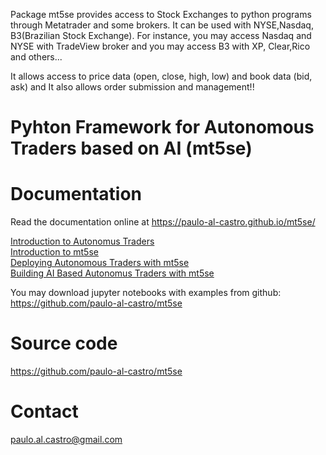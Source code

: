 Package mt5se provides access to Stock Exchanges to python programs through Metatrader and some brokers. It can be used with NYSE,Nasdaq, B3(Brazilian Stock Exchange). For instance, you may access Nasdaq and NYSE with TradeView broker and you may access B3 with XP, Clear,Rico and others...

It allows access to price data (open, close, high, low) and book data (bid, ask) and It also allows order submission and management!!

Pyhton Framework for Autonomous Traders based on AI (mt5se)
==========================================


Documentation
=============

Read the documentation online at https://paulo-al-castro.github.io/mt5se/

<a href="https://paulo-al-castro.github.io/mt5se/intro_at.html"> Introduction to Autonomus Traders </a>
<br>
<a href="https://paulo-al-castro.github.io/mt5se/intro_mt5se.html"> Introduction to mt5se</a>
<br>
<a href="https://paulo-al-castro.github.io/mt5se/deploy.html"> Deploying Autonomous Traders with mt5se</a>
<br>
<a href="https://paulo-al-castro.github.io/mt5se/ai_mt5se.html"> Building AI Based Autonomus Traders with mt5se </a>
<br>

You may download jupyter notebooks with examples from github: <a href="https://github.com/paulo-al-castro/mt5se"> https://github.com/paulo-al-castro/mt5se</a>

Source code
===========

<a href="https://github.com/paulo-al-castro/mt5se"> https://github.com/paulo-al-castro/mt5se</a>

Contact
=======

paulo.al.castro@gmail.com
